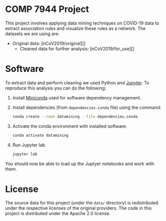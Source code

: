 # COMP 7944 Project

This project involves applying data mining techniques on COVID-19 data to extract association rules and visualize these rules as a network. The datasets we are using are:

* Original data: [nCoV2019/original][]
  * Cleaned data for further analysis: [nCoV2019/for_use][]

# Software

To extract data and perform cleaning we used Python and [Jupyter](https://jupyter.org/). To reproduce this analysis you can do the following:

1. Install [Miniconda](https://docs.conda.io/en/latest/miniconda.html) used for software dependency management.
2. Install dependencies (from `dependencies.conda` file) using the command:

   ```bash
   conda create --name datamining --file dependencies.conda
   ```

3. Activate the conda environment with installed software:

   ```bash
   conda activate datamining
   ```

4. Run Jupyter lab.

   ```bash
   jupyter lab
   ```

You should now be able to load up the Juptyer notebooks and work with them.

# License

The source data for this project (under the `data/` directory) is redistributed under the respective licenses of the original providers. The code in this project is distributed under the Apache 2.0 license.
